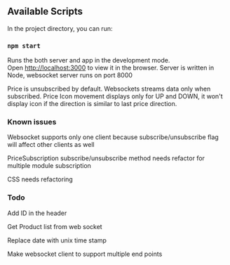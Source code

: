 ## Available Scripts

In the project directory, you can run:

### `npm start`

Runs the both server and app in the development mode.\
Open [http://localhost:3000](http://localhost:3000) to view it in the browser.
Server is written in Node, websocket server runs on port 8000

Price is unsubscribed by default. Websockets streams data only when subscribed.
Price Icon movement displays only for UP and DOWN, it won't display icon if the direction
is similar to last price direction.

### Known issues

Websocket supports only one client because subscribe/unsubscribe flag will affect other
clients as well

PriceSubscription subscribe/unsubscribe method needs refactor for multiple module 
subscription

CSS needs refactoring

### Todo

Add ID in the header

Get Product list from web socket

Replace date with unix time stamp

Make websocket client to support multiple end points

